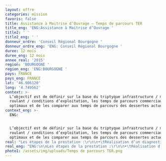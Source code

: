 ```yaml
---
layout: offre
categories: mission
favoris: false
title: Assistance à Maitrise d’Ouvrage – Temps de parcours TER
title_eng: 'ENG:Assistance à Maitrise d’Ouvrage '
title2: ' '
title2_eng: ' '
donneur_ordre: 'Conseil Régional Bourgogne '
donneur_ordre_eng: 'ENG: Conseil Régional Bourgogne '
duree: 12 mois
duree_eng: 12 mois
annee_real: '2015'
region: 'BOURGOGNE '
region_eng: 'ENG:BOURGOGNE '
pays: FRANCE
pays_eng: FRANCE
lat: '46.906120'
long: '4.749562'
context: >-
  L’objectif est de définir sur la base du triptyque infrastructure / matériel
  roulant / conditions d’exploitation, les temps de parcours commerciaux
  optimaux et de les comparer aux temps de parcours des dessertes actuelles.
context_eng: >-
  ENG: 


  L’objectif est de définir sur la base du triptyque infrastructure / matériel
  roulant / conditions d’exploitation, les temps de parcours commerciaux
  optimaux et de les comparer aux temps de parcours des dessertes actuelles.
real: "Les étapes de la prestation :\r\n\n•\tRéalisation d’un diagnostic régularité de la région Bourgogne afin de relever les points durs\r\n\n•\tAnalyse de la construction du plan de transport, analyse de temps de parcours et de l’application des détentes de marche\r\n\n•\tPropositions d’amélioration : matériel, aménagements, relèvement de vitesse\r\n\n•\tCalcul des consommations électrique"
real_eng: "ENG:\n\nLes étapes de la prestation :\r\n\n•\tRéalisation d’un diagnostic régularité de la région Bourgogne afin de relever les points durs\r\n\n•\tAnalyse de la construction du plan de transport, analyse de temps de parcours et de l’application des détentes de marche\r\n\n•\tPropositions d’amélioration : matériel, aménagements, relèvement de vitesse\r\n\n•\tCalcul des consommations électrique"
photo1: /assets/img/uploads/Temps de parcours TER.png
---
```


